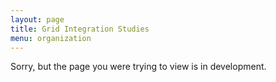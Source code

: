 ```yaml
---
layout: page
title: Grid Integration Studies
menu: organization
---
```


<div class="alert alert-info text-center" role="alert">
  <div class="lead">Sorry, but the page you were trying to view is in development.</div>
</div>